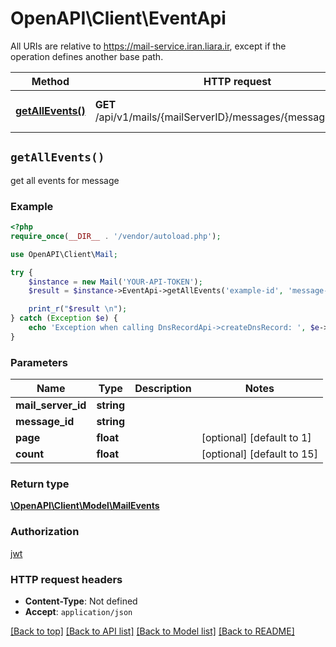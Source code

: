 # OpenAPI\Client\EventApi

All URIs are relative to https://mail-service.iran.liara.ir, except if the operation defines another base path.

| Method | HTTP request | Description |
| ------------- | ------------- | ------------- |
| [**getAllEvents()**](EventApi.md#getAllEvents) | **GET** /api/v1/mails/{mailServerID}/messages/{messageID}/events | get all events for message |


## `getAllEvents()`



get all events for message

### Example

```php
<?php
require_once(__DIR__ . '/vendor/autoload.php');

use OpenAPI\Client\Mail;

try {
    $instance = new Mail('YOUR-API-TOKEN');
    $result = $instance->EventApi->getAllEvents('example-id', 'message-id', 1, 15);

    print_r("$result \n");
} catch (Exception $e) {
    echo 'Exception when calling DnsRecordApi->createDnsRecord: ', $e->getMessage(), PHP_EOL;
}

```

### Parameters

| Name | Type | Description  | Notes |
| ------------- | ------------- | ------------- | ------------- |
| **mail_server_id** | **string**|  | |
| **message_id** | **string**|  | |
| **page** | **float**|  | [optional] [default to 1] |
| **count** | **float**|  | [optional] [default to 15] |

### Return type

[**\OpenAPI\Client\Model\MailEvents**](../Model/MailEvents.md)

### Authorization

[jwt](../../README.md#jwt)

### HTTP request headers

- **Content-Type**: Not defined
- **Accept**: `application/json`

[[Back to top]](#) [[Back to API list]](../../README.md#endpoints)
[[Back to Model list]](../../README.md#models)
[[Back to README]](../../README.md)

